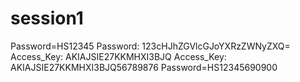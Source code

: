 # session1
Password=HS12345
Password: 123cHJhZGVlcGJoYXRzZWNyZXQ=
Access_Key: AKIAJSIE27KKMHXI3BJQ
Access_Key: AKIAJSIE27KKMHXI3BJQ56789876
Password=HS12345690900
